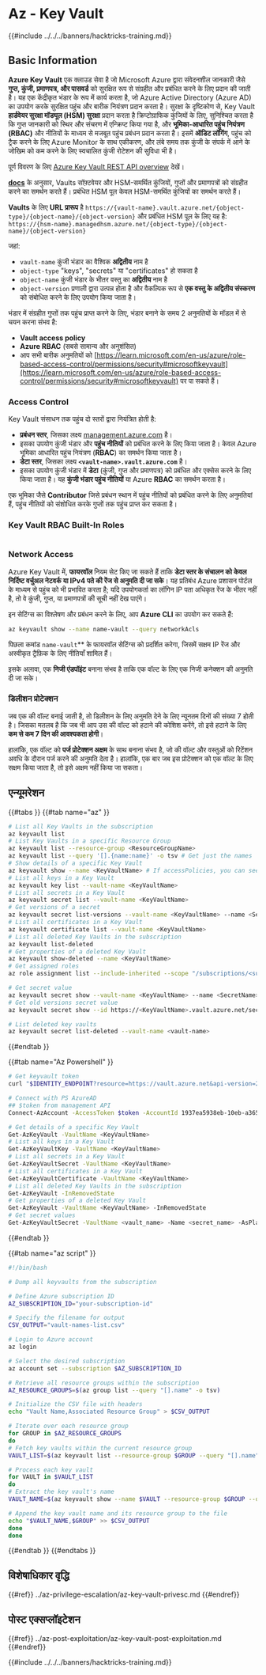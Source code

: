 # Az - Key Vault

{{#include ../../../banners/hacktricks-training.md}}

## Basic Information

**Azure Key Vault** एक क्लाउड सेवा है जो Microsoft Azure द्वारा संवेदनशील जानकारी जैसे **गुप्त, कुंजी, प्रमाणपत्र, और पासवर्ड** को सुरक्षित रूप से संग्रहीत और प्रबंधित करने के लिए प्रदान की जाती है। यह एक केंद्रीकृत भंडार के रूप में कार्य करता है, जो Azure Active Directory (Azure AD) का उपयोग करके सुरक्षित पहुंच और बारीक नियंत्रण प्रदान करता है। सुरक्षा के दृष्टिकोण से, Key Vault **हार्डवेयर सुरक्षा मॉड्यूल (HSM) सुरक्षा** प्रदान करता है क्रिप्टोग्राफिक कुंजियों के लिए, सुनिश्चित करता है कि गुप्त जानकारी को स्थिर और संचरण में एन्क्रिप्ट किया गया है, और **भूमिका-आधारित पहुंच नियंत्रण (RBAC)** और नीतियों के माध्यम से मजबूत पहुंच प्रबंधन प्रदान करता है। इसमें **ऑडिट लॉगिंग**, पहुंच को ट्रैक करने के लिए Azure Monitor के साथ एकीकरण, और लंबे समय तक कुंजी के संपर्क में आने के जोखिम को कम करने के लिए स्वचालित कुंजी रोटेशन की सुविधा भी है।

पूर्ण विवरण के लिए [Azure Key Vault REST API overview](https://learn.microsoft.com/en-us/azure/key-vault/general/about-keys-secrets-certificates) देखें।

[**docs**](https://learn.microsoft.com/en-us/azure/key-vault/general/basic-concepts) के अनुसार, Vaults सॉफ़्टवेयर और HSM-समर्थित कुंजियों, गुप्तों और प्रमाणपत्रों को संग्रहीत करने का समर्थन करते हैं। प्रबंधित HSM पूल केवल HSM-समर्थित कुंजियों का समर्थन करते हैं।

**Vaults** के लिए **URL प्रारूप** है `https://{vault-name}.vault.azure.net/{object-type}/{object-name}/{object-version}` और प्रबंधित HSM पूल के लिए यह है: `https://{hsm-name}.managedhsm.azure.net/{object-type}/{object-name}/{object-version}`

जहां:

- `vault-name` कुंजी भंडार का वैश्विक **अद्वितीय** नाम है
- `object-type` "keys", "secrets" या "certificates" हो सकता है
- `object-name` कुंजी भंडार के भीतर वस्तु का **अद्वितीय** नाम है
- `object-version` प्रणाली द्वारा उत्पन्न होता है और वैकल्पिक रूप से **एक वस्तु के अद्वितीय संस्करण** को संबोधित करने के लिए उपयोग किया जाता है।

भंडार में संग्रहीत गुप्तों तक पहुंच प्राप्त करने के लिए, भंडार बनाने के समय 2 अनुमतियों के मॉडल में से चयन करना संभव है:

- **Vault access policy**
- **Azure RBAC** (सबसे सामान्य और अनुशंसित)
- आप सभी बारीक अनुमतियों को [https://learn.microsoft.com/en-us/azure/role-based-access-control/permissions/security#microsoftkeyvault](https://learn.microsoft.com/en-us/azure/role-based-access-control/permissions/security#microsoftkeyvault) पर पा सकते हैं।

### Access Control <a href="#access-control" id="access-control"></a>

Key Vault संसाधन तक पहुंच दो स्तरों द्वारा नियंत्रित होती है:

- **प्रबंधन स्तर**, जिसका लक्ष्य [management.azure.com](http://management.azure.com/) है।
- इसका उपयोग कुंजी भंडार और **पहुंच नीतियों** को प्रबंधित करने के लिए किया जाता है। केवल Azure भूमिका आधारित पहुंच नियंत्रण (**RBAC**) का समर्थन किया जाता है।
- **डेटा स्तर**, जिसका लक्ष्य **`<vault-name>.vault.azure.com`** है।
- इसका उपयोग कुंजी भंडार में **डेटा** (कुंजी, गुप्त और प्रमाणपत्र) को प्रबंधित और एक्सेस करने के लिए किया जाता है। यह **कुंजी भंडार पहुंच नीतियों** या Azure **RBAC** का समर्थन करता है।

एक भूमिका जैसे **Contributor** जिसे प्रबंधन स्थान में पहुंच नीतियों को प्रबंधित करने के लिए अनुमतियां हैं, पहुंच नीतियों को संशोधित करके गुप्तों तक पहुंच प्राप्त कर सकता है।

### Key Vault RBAC Built-In Roles <a href="#rbac-built-in-roles" id="rbac-built-in-roles"></a>

<figure><img src="../../../images/image (27).png" alt=""><figcaption></figcaption></figure>

### Network Access

Azure Key Vault में, **फायरवॉल** नियम सेट किए जा सकते हैं ताकि **डेटा स्तर के संचालन को केवल निर्दिष्ट वर्चुअल नेटवर्क या IPv4 पते की रेंज से अनुमति दी जा सके**। यह प्रतिबंध Azure प्रशासन पोर्टल के माध्यम से पहुंच को भी प्रभावित करता है; यदि उपयोगकर्ता का लॉगिन IP पता अधिकृत रेंज के भीतर नहीं है, तो वे कुंजी, गुप्त, या प्रमाणपत्रों की सूची नहीं देख पाएंगे।

इन सेटिंग्स का विश्लेषण और प्रबंधन करने के लिए, आप **Azure CLI** का उपयोग कर सकते हैं:
```bash
az keyvault show --name name-vault --query networkAcls
```
पिछला कमांड `name-vault`** के फायरवॉल सेटिंग्स को प्रदर्शित करेगा, जिसमें सक्षम IP रेंज और अस्वीकृत ट्रैफ़िक के लिए नीतियाँ शामिल हैं।

इसके अलावा, एक **निजी एंडपॉइंट** बनाना संभव है ताकि एक वॉल्ट के लिए एक निजी कनेक्शन की अनुमति दी जा सके।

### डिलीशन प्रोटेक्शन

जब एक की वॉल्ट बनाई जाती है, तो डिलीशन के लिए अनुमति देने के लिए न्यूनतम दिनों की संख्या 7 होती है। जिसका मतलब है कि जब भी आप उस की वॉल्ट को हटाने की कोशिश करेंगे, तो इसे हटाने के लिए **कम से कम 7 दिन की आवश्यकता होगी**।

हालांकि, एक वॉल्ट को **पर्ज प्रोटेक्शन अक्षम** के साथ बनाना संभव है, जो की वॉल्ट और वस्तुओं को रिटेंशन अवधि के दौरान पर्ज करने की अनुमति देता है। हालांकि, एक बार जब इस प्रोटेक्शन को एक वॉल्ट के लिए सक्षम किया जाता है, तो इसे अक्षम नहीं किया जा सकता।

## एन्यूमरेशन

{{#tabs }}
{{#tab name="az" }}
```bash
# List all Key Vaults in the subscription
az keyvault list
# List Key Vaults in a specific Resource Group
az keyvault list --resource-group <ResourceGroupName>
az keyvault list --query '[].{name:name}' -o tsv # Get just the names
# Show details of a specific Key Vault
az keyvault show --name <KeyVaultName> # If accessPolicies, you can see them here
# List all keys in a Key Vault
az keyvault key list --vault-name <KeyVaultName>
# List all secrets in a Key Vault
az keyvault secret list --vault-name <KeyVaultName>
# Get versions of a secret
az keyvault secret list-versions --vault-name <KeyVaultName> --name <SecretName>
# List all certificates in a Key Vault
az keyvault certificate list --vault-name <KeyVaultName>
# List all deleted Key Vaults in the subscription
az keyvault list-deleted
# Get properties of a deleted Key Vault
az keyvault show-deleted --name <KeyVaultName>
# Get assigned roles
az role assignment list --include-inherited --scope "/subscriptions/<subscription-uuid>/resourceGroups/<resource-group>/providers/Microsoft.KeyVault/vaults/<vault-name>"

# Get secret value
az keyvault secret show --vault-name <KeyVaultName> --name <SecretName>
# Get old versions secret value
az keyvault secret show --id https://<KeyVaultName>.vault.azure.net/secrets/<KeyVaultName>/<idOldVersion>

# List deleted key vaults
az keyvault secret list-deleted --vault-name <vault-name>
```
{{#endtab }}

{{#tab name="Az Powershell" }}
```bash
# Get keyvault token
curl "$IDENTITY_ENDPOINT?resource=https://vault.azure.net&api-version=2017-09-01" -H secret:$IDENTITY_HEADER

# Connect with PS AzureAD
## $token from management API
Connect-AzAccount -AccessToken $token -AccountId 1937ea5938eb-10eb-a365-10abede52387 -KeyVaultAccessToken $keyvaulttoken

# Get details of a specific Key Vault
Get-AzKeyVault -VaultName <KeyVaultName>
# List all keys in a Key Vault
Get-AzKeyVaultKey -VaultName <KeyVaultName>
# List all secrets in a Key Vault
Get-AzKeyVaultSecret -VaultName <KeyVaultName>
# List all certificates in a Key Vault
Get-AzKeyVaultCertificate -VaultName <KeyVaultName>
# List all deleted Key Vaults in the subscription
Get-AzKeyVault -InRemovedState
# Get properties of a deleted Key Vault
Get-AzKeyVault -VaultName <KeyVaultName> -InRemovedState
# Get secret values
Get-AzKeyVaultSecret -VaultName <vault_name> -Name <secret_name> -AsPlainText
```
{{#endtab }}

{{#tab name="az script" }}
```bash
#!/bin/bash

# Dump all keyvaults from the subscription

# Define Azure subscription ID
AZ_SUBSCRIPTION_ID="your-subscription-id"

# Specify the filename for output
CSV_OUTPUT="vault-names-list.csv"

# Login to Azure account
az login

# Select the desired subscription
az account set --subscription $AZ_SUBSCRIPTION_ID

# Retrieve all resource groups within the subscription
AZ_RESOURCE_GROUPS=$(az group list --query "[].name" -o tsv)

# Initialize the CSV file with headers
echo "Vault Name,Associated Resource Group" > $CSV_OUTPUT

# Iterate over each resource group
for GROUP in $AZ_RESOURCE_GROUPS
do
# Fetch key vaults within the current resource group
VAULT_LIST=$(az keyvault list --resource-group $GROUP --query "[].name" -o tsv)

# Process each key vault
for VAULT in $VAULT_LIST
do
# Extract the key vault's name
VAULT_NAME=$(az keyvault show --name $VAULT --resource-group $GROUP --query "name" -o tsv)

# Append the key vault name and its resource group to the file
echo "$VAULT_NAME,$GROUP" >> $CSV_OUTPUT
done
done
```
{{#endtab }}
{{#endtabs }}

## विशेषाधिकार वृद्धि

{{#ref}}
../az-privilege-escalation/az-key-vault-privesc.md
{{#endref}}

## पोस्ट एक्सप्लॉइटेशन

{{#ref}}
../az-post-exploitation/az-key-vault-post-exploitation.md
{{#endref}}

{{#include ../../../banners/hacktricks-training.md}}
